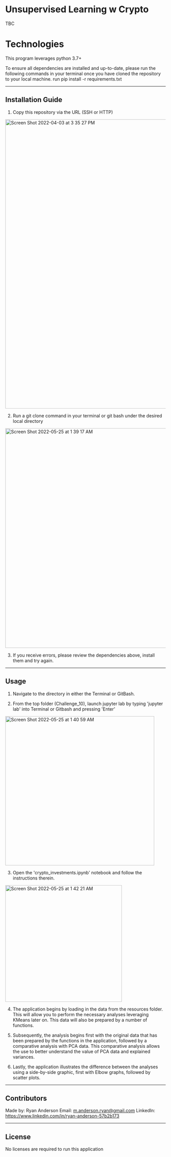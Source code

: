 # Unsupervised Learning w Crypto

TBC

# Technologies

This program leverages python 3.7+

To ensure all dependencies are installed and up-to-date, please run the following commands in your terminal once you have cloned the repository to your local machine.
run pip install -r requirements.txt

---

## Installation Guide

1. Copy this repository via the URL (SSH or HTTP)
<img width="907" alt="Screen Shot 2022-04-03 at 3 35 27 PM" src="https://user-images.githubusercontent.com/98444459/161445246-d4eecac4-44ae-452f-8e0c-ebaa9e523908.png">

2. Run a git clone command in your terminal or git bash under the desired local directory
<img width="689" alt="Screen Shot 2022-05-25 at 1 39 17 AM" src="https://user-images.githubusercontent.com/98444459/170187991-6383aedf-cc47-4550-97f8-54262253043e.png">

3. If you receive errors, please review the dependencies above, install them and try again. 

---

## Usage

1. Navigate to the directory in either the Terminal or GitBash. 

2. From the top folder (Challenge_10), launch jupyter lab by typing 'jupyter lab' into Terminal or Gitbash and pressing 'Enter'
<img width="468" alt="Screen Shot 2022-05-25 at 1 40 59 AM" src="https://user-images.githubusercontent.com/98444459/170188237-ad087d46-c859-47e4-a94b-1fe6b5a20034.png">

3. Open the 'crypto_investments.ipynb' notebook and follow the instructions therein.  
<img width="366" alt="Screen Shot 2022-05-25 at 1 42 21 AM" src="https://user-images.githubusercontent.com/98444459/170188330-8a771741-fb37-4dad-9168-bb7c34aa8b93.png">

4. The application begins by loading in the data from the resources folder. This will allow you to perform the necessary analyses leveraging KMeans later on. This data will also be prepared by a number of functions.

5. Subsequently, the analysis begins first with the original data that has been prepared by the functions in the application, followed by a comparative analysis with PCA data. This comparative analysis allows the use to better understand the value of PCA data and explained variances. 

6. Lastly, the application illustrates the difference between the analyses using a side-by-side graphic, first with Elbow graphs, followed by scatter plots. 
---

## Contributors

Made by:
Ryan Anderson
  Email: m.anderson.ryan@gmail.com
  LinkedIn: https://www.linkedin.com/in/ryan-anderson-57b2b173

---

## License

No licenses are required to run this application
